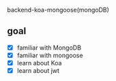 backend-koa-mongoose(mongoDB)

## goal

- [x] familiar with MongoDB
- [x] familiar with mongoose
- [x] learn about Koa
- [x] learn about jwt
